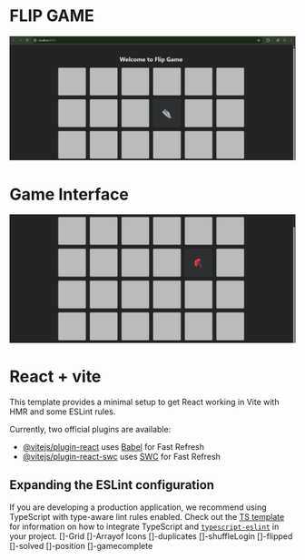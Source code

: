 # FLIP GAME
![img alt](https://github.com/lavithesh/FlipGame/blob/master/Screenshot%20(315).png?raw=true)


# Game Interface
![img alt](https://github.com/lavithesh/FlipGame/blob/master/Screenshot%20(316).png?raw=true)

# React + vite
This template provides a minimal setup to get React working in Vite with HMR and some ESLint rules.

Currently, two official plugins are available:

- [@vitejs/plugin-react](https://github.com/vitejs/vite-plugin-react/blob/main/packages/plugin-react) uses [Babel](https://babeljs.io/) for Fast Refresh
- [@vitejs/plugin-react-swc](https://github.com/vitejs/vite-plugin-react/blob/main/packages/plugin-react-swc) uses [SWC](https://swc.rs/) for Fast Refresh

## Expanding the ESLint configuration

If you are developing a production application, we recommend using TypeScript with type-aware lint rules enabled. Check out the [TS template](https://github.com/vitejs/vite/tree/main/packages/create-vite/template-react-ts) for information on how to integrate TypeScript and [`typescript-eslint`](https://typescript-eslint.io) in your project.
[]-Grid
[]-Arrayof Icons
[]-duplicates
[]-shuffleLogin
[]-flipped
[]-solved
[]-position
[]-gamecomplete

